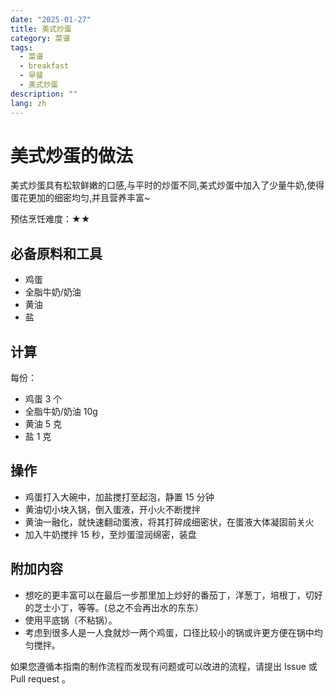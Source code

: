 ```yaml
---
date: "2025-01-27"
title: 美式炒蛋
category: 菜谱
tags:
  - 菜谱
  - breakfast
  - 早餐
  - 美式炒蛋
description: ""
lang: zh
---
```



# 美式炒蛋的做法

美式炒蛋具有松软鲜嫩的口感,与平时的炒蛋不同,美式炒蛋中加入了少量牛奶,使得蛋花更加的细密均匀,并且营养丰富~

预估烹饪难度：★★

## 必备原料和工具

- 鸡蛋
- 全脂牛奶/奶油
- 黄油
- 盐

## 计算

每份：

- 鸡蛋 3 个
- 全脂牛奶/奶油 10g
- 黄油 5 克
- 盐 1 克

## 操作

- 鸡蛋打入大碗中，加盐搅打至起泡，静置 15 分钟
- 黄油切小块入锅，倒入蛋液，开小火不断搅拌
- 黄油一融化，就快速翻动蛋液，将其打碎成细密状，在蛋液大体凝固前关火
- 加入牛奶搅拌 15 秒，至炒蛋湿润绵密，装盘

## 附加内容

- 想吃的更丰富可以在最后一步那里加上炒好的番茄丁，洋葱丁，培根丁，切好的芝士小丁，等等。(总之不会再出水的东东）
- 使用平底锅（不粘锅）。
- 考虑到很多人是一人食就炒一两个鸡蛋，口径比较小的锅或许更方便在锅中均匀搅拌。

如果您遵循本指南的制作流程而发现有问题或可以改进的流程，请提出 Issue 或 Pull request 。
